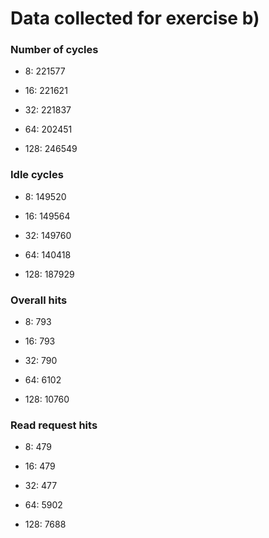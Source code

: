 # Data collected for exercise b)

### Number of cycles

- 8: 221577

- 16: 221621

- 32: 221837

- 64: 202451

- 128: 246549

### Idle cycles

- 8: 149520

- 16: 149564

- 32: 149760

- 64: 140418

- 128: 187929

### Overall hits

- 8: 793

- 16: 793

- 32: 790

- 64: 6102

- 128: 10760

### Read request hits

- 8: 479

- 16: 479

- 32: 477

- 64: 5902

- 128: 7688
